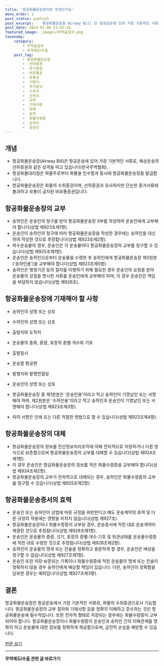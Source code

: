 ```yaml
---
title: '항공화물운송장이란 무엇인가요'
menu_order: 1
post_status: publish
post_excerpt: '  항공화물운송장 Airway Bill 은 항공운송에 있어 가장 기본적인 서류로, 해상운송의 선하증권과 같은 성격을 띠고 있습니다 한국무역협회 .'
post_date: 2024-01-06 21:55:10
featured_image: _images/무역출입국.png
taxonomy:
    category:
        - 무역출입국
        - 무역제도Ⅰ수출
    post_tag:
        - 항공화물운송장
        -  선하증권
        -  유가증권
        -  비유통성
        -  유통성
        -  기명식
        -  무기명식
        -  수취식
        -  선적식
        -  교부
        -  기재사항
        -  대체
        -  효력
        -  화물수령증
        -  송하인
        -  운송인
---
```



## 개념

- 항공화물운송장(Airway Bill)은 항공운송에 있어 가장 기본적인 서류로, 해상운송의 선하증권과 같은 성격을 띠고 있습니다(한국무역협회).
- 항공화물대리점은 화물주로부터 화물을 인수함과 동시에 항공화물운송장을 발급합니다.
- 항공화물운송장은 화물의 수취증권이며, 선하증권과 유사하지만 단순한 증거서류에 불과하고 유통이 금지된 비유통증권입니다.

## 항공화물운송장의 교부

- 송하인은 운송인의 청구를 받아 항공화물운송장 3부를 작성하여 운송인에게 교부해야 합니다(상법 제923조제1항).
- 운송인이 송하인의 청구에 따라 항공화물운송장을 작성한 경우에는 송하인을 대신하여 작성한 것으로 추정합니다(상법 제923조제2항).
- 복수운송물의 경우, 운송인은 각 운송물마다 항공화물운송장의 교부를 청구할 수 있습니다(상법 제925조제1항).
- 운송인은 송하인으로부터 운송물을 수령한 후 송하인에게 항공화물운송장 제3원본('송하인용')을 교부해야 합니다(상법 제923조제5항).
- 송하인은 행정기관 등의 절차를 이행하기 위해 필요한 경우 운송인의 요청을 받아 운송물의 성질을 명시한 서류를 운송인에게 교부해야 하며, 이 경우 운송인은 책임을 부담하지 않습니다(상법 제926조).

## 항공화물운송장에 기재해야 할 사항

- 송하인의 성명 또는 상호
- 수하인의 성명 또는 상호
- 출발지와 도착지
- 운송물의 종류, 중량, 포장의 종별·개수와 기호
- 출발일시
- 운송할 항공편
- 발행지와 발행연월일
- 운송인의 성명 또는 상호

- 항공화물운송장 중 제1원본은 '운송인용'이라고 적고 송하인이 기명날인 또는 서명해야 하며, 제2원본은 '수하인용'이라고 적고 송하인과 운송인이 기명날인 또는 서명해야 합니다(상법 제923조제3항).
- 위의 서명은 인쇄 또는 다른 적절한 방법으로 할 수 있습니다(상법 제923조제4항).

## 항공화물운송장의 대체

- 항공화물운송장의 정보를 전산정보처리조직에 의해 전자적으로 저장하거나 다른 방식으로 보존함으로써 항공화물운송장의 교부를 대체할 수 있습니다(상법 제924조제1항).
- 이 경우 운송인은 항공화물운송장의 정보를 적은 화물수령증을 교부해야 합니다(상법 제924조제2항).
- 항공화물운송장의 교부가 전자적으로 대체되는 경우, 송하인은 화물수령증의 교부를 청구할 수 있습니다(상법 제925조제2항).

## 항공화물운송증서의 효력

- 운송인 또는 송하인이 상법에 따른 규정을 위반한다고 해도 운송계약의 효력 및 다른 규정의 적용에는 영향을 미치지 않습니다(상법 제927조).
- 항공화물운송장이나 화물수령증이 교부된 경우, 운송증서에 적힌 대로 운송계약이 체결된 것으로 추정됩니다(상법 제928조제1항).
- 운송인은 운송물의 중량, 크기, 포장의 종별·개수·기호 및 외관상태를 운송물수령증에 적힌 대로 수령한 것으로 추정됩니다(상법 제928조제2항).
- 송하인이 운송물의 명세 또는 진술을 정확하고 충분하게 할 경우, 운송인은 배상을 청구할 수 없습니다(상법 제927조제1항).
- 운송인 또한 저장·보존되는 기록이나 화물수령증에 적힌 운송물의 명세 또는 진술이 정확하지 않을 경우 송하인에게 배상할 책임이 있습니다. 다만, 송하인이 정확함을 담보한 경우는 예외입니다(상법 제927조제3항).

## 결론

항공화물운송장은 항공운송에서 가장 기본적인 서류로, 화물의 수취증권으로서 기능합니다. 항공화물운송장의 교부 절차와 기재사항 등을 정확히 이해하고 준수하는 것은 항공화물운송에 필수적입니다. 또한 전자적 형태로 저장되는 경우에는 화물수령증이 교부되어야 합니다. 항공화물운송장이나 화물수령증이 운송인과 송하인 간의 이해관계를 명확히 하고 운송물에 대한 정보를 정확하게 제공함으로써, 금전적 손실을 예방할 수 있습니다.

[원문 보기](링크)


<!-- wp:separator -->
<hr class="wp-block-separator has-alpha-channel-opacity"/>
<!-- /wp:separator -->

<!-- wp:group {"backgroundColor":"base","layout":{"type":"constrained"}} -->
<div class="wp-block-group has-base-background-color has-background"><!-- wp:paragraph {"align":"center","fontSize":"medium"} -->
<p class="has-text-align-center has-large-font-size"><strong>무역제도Ⅰ수출 관련 글 바로가기</strong></p>
<!-- /wp:paragraph -->


<!-- wp:latest-posts
{"categories":[{"id":14332,"count":19,"description":"","link":"https://uknowlaw.com/category/%eb%ac%b4%ec%97%ad%ec%a0%9c%eb%8f%84%e2%85%b0%ec%88%98%ec%b6%9c/","name":"무역제도Ⅰ수출","slug":"무역제도Ⅰ수출","taxonomy":"category","parent":0,"meta":[],"_links":{"self":[{"href":"https://uknowlaw.com/wp-json/wp/v2/categories/14332"}],"collection":[{"href":"https://uknowlaw.com/wp-json/wp/v2/categories"}],"about":[{"href":"https://uknowlaw.com/wp-json/wp/v2/taxonomies/category"}],"wp:post_type":[{"href":"https://uknowlaw.com/wp-json/wp/v2/posts?categories=14332"}],"curies":[{"name":"wp","href":"https://api.w.org/{rel}","templated":true}]}}],"postsToShow":100,"excerptLength":28,"postLayout":"grid","columns":2,"featuredImageAlign":"left","featuredImageSizeSlug":"large","fontSize":"small"} /--></div>
<!-- /wp:group -->
